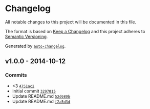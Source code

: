 # Changelog

All notable changes to this project will be documented in this file.

The format is based on [Keep a Changelog](https://keepachangelog.com/en/1.0.0/)
and this project adheres to [Semantic Versioning](https://semver.org/spec/v2.0.0.html).

Generated by [`auto-changelog`](https://github.com/CookPete/auto-changelog).

## v1.0.0 - 2014-10-12

### Commits

- &lt;3 [`4751ac2`](https://github.com/es-shims/getprototypeof/commit/4751ac25c20fb7117e7956b123a4cdd7fd944124)
- Initial commit [`3297015`](https://github.com/es-shims/getprototypeof/commit/32970157d24409ca394e4cea35d6d5b9cfe1230a)
- Update README.md [`52d680b`](https://github.com/es-shims/getprototypeof/commit/52d680b882855abe3db7acc10ba4ad864ba13a18)
- Update README.md [`f2a5d3d`](https://github.com/es-shims/getprototypeof/commit/f2a5d3d18b5d9a3bb718c2d197a2a7ff1bd243e7)
